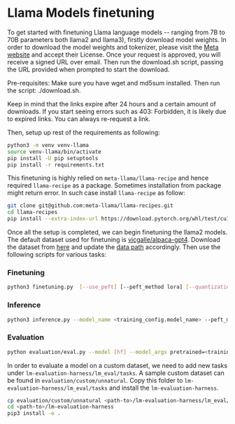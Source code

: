 # Llama Models finetuning

To get started with finetuning Llama language models -- ranging from 7B to 70B parameters both llama2 and llama3), firstly download model weights. 
In order to download the model weights and tokenizer, please visit the [Meta website](https://llama.meta.com/llama-downloads/) and accept their License.
Once your request is approved, you will receive a signed URL over email. Then run the download.sh script, passing the URL provided when prompted to start the download.

Pre-requisites: Make sure you have wget and md5sum installed. Then run the script: ./download.sh.

Keep in mind that the links expire after 24 hours and a certain amount of downloads. If you start seeing errors such as 403: Forbidden, it is likely due to expired 
links. You can always re-request a link.

Then, setup up rest of the requirements as following:

```bash
python3 -m venv venv-llama
source venv-llama/bin/activate
pip install -U pip setuptools
pip install -r requirements.txt
```

This finetuning is highly relied on `meta-llama/llama-recipe` and hence required `llama-recipe` as a package. Sometimes installation from package might return error. In such case install 
`llama-recipe` as follow:

```bash
git clone git@github.com:meta-llama/llama-recipes.git
cd llama-recipes
pip install --extra-index-url https://download.pytorch.org/whl/test/cu121 -e .
```

Once all the setup is completed, we can begin finetuning the llama2 models. The default dataset used for finetuning is [vicgalle/alpaca-gpt4](https://huggingface.co/datasets/vicgalle/alpaca-gpt4). Download the dataset from [here](https://github.com/Instruction-Tuning-with-GPT-4/GPT-4-LLM/blob/main/data/alpaca_gpt4_data.json) and update the 
[data path](./configs/datasets.py) accordingly. Then use the following scripts for various tasks:

### Finetuning

```bash
python3 finetuning.py  [--use_peft] [--peft_method lora] [--quantization] [--use_fp16] --model_name path_to_model_folder/7B --output_dir path_to_save_PEFT_model
```

### Inference

```bash
python3 inference.py --model_name <training_config.model_name> --peft_model <training_config.output_dir> --prompt_file <test_prompt_file>
```

### Evaluation

```bash
python evaluation/eval.py --model [hf] --model_args pretrained=<training_config.model_name>,dtype="float",peft=<training_config.output_dir> --task hellaswag --device cuda:0 --batch_size 8 --output_path eval_results
```

In order to evaluate a model on a custom dataset, we need to add new tasks under `lm-evaluation-harness/lm_eval/tasks`. A sample custom dataset can be found in `evaluation/custom/unnatural`. Copy this folder to `lm-evaluation-harness/lm_eval/tasks` and install the `lm-evaluation-harness`.

```bash
cp evaluation/custom/unnatural <path-to>/lm-evaluation-harness/lm_eval/tasks
cd <path-to>/lm-evaluation-harness
pip3 install -e .
```